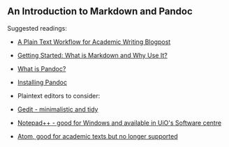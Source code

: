 ## An Introduction to Markdown and Pandoc

Suggested readings:
- [A Plain Text Workflow for Academic Writing Blogpost](http://u.arizona.edu/~selisker/post/workflow/)

- [Getting Started: What is Markdown and Why Use It?](https://www.markdownguide.org/getting-started/)

- [What is Pandoc?](https://dev.to/killshot13/what-is-pandoc-1hbc)

- [Installing Pandoc](https://pandoc.org/installing.html)

- Plaintext editors to consider: 

- [Gedit - minimalistic and tidy](https://help.gnome.org/users/gedit/stable/)
- [Notepad++ - good for Windows and available in UiO's Software centre](https://notepad-plus-plus.org/)
- [Atom, good for academic texts but no longer supported](https://atom.en.uptodown.com/windows)
